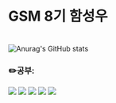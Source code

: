 ### <h1>GSM 8기 함성우<h1>
![Anurag's GitHub stats](https://github-readme-stats.vercel.app/api?username=hamseongwoo&show_icons=true&theme=radical)
### ✏️공부:
<span><img src="https://img.shields.io/badge/JavaScript-F7DF1E?style=flat&logo=JavaScript&logoColor=white"/></span>
<img src="https://img.shields.io/badge/React-61DAFB?style=flat&logo=React&logoColor=white"/>
<img src="https://img.shields.io/badge/HTML5-E34F26?style=flat&logo=HTML5&logoColor=white"/>
<img src="https://img.shields.io/badge/CSS3-1572B6?style=flat&logo=CSS3&logoColor=white"/>
<img src="https://img.shields.io/badge/C-A8B9CC?style=flat&logo=C&logoColor=white"/>
